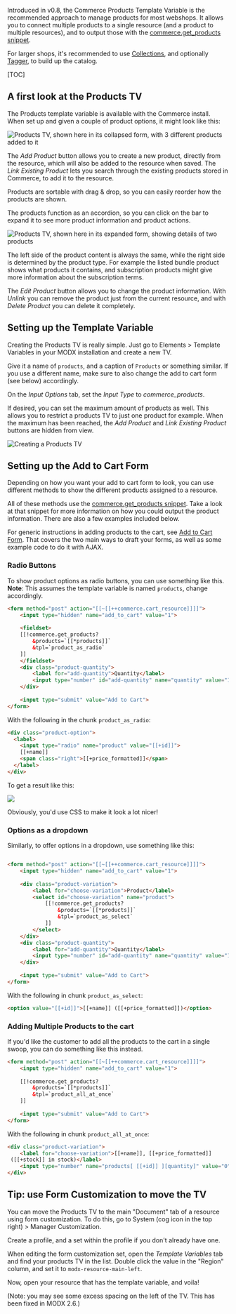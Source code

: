 Introduced in v0.8, the Commerce Products Template Variable is the recommended approach to manage products for most webshops. It allows you to connect multiple products to a single resource (and a product to multiple resources), and to output those with the [commerce.get_products snippet](../Snippets/get_products). 

For larger shops, it's recommended to use [Collections](https://modx.com/extras/package/collections), and optionally [Tagger](https://modx.com/extras/package/tagger), to build up the catalog. 

[TOC]

## A first look at the Products TV

The Products template variable is available with the Commerce install. When set up and given a couple of product options, it might look like this:

![Products TV, shown here in its collapsed form, with 3 different products added to it](../../images/products/productstv-collapsed.jpg)

The _Add Product_ button allows you to create a new product, directly from the resource, which will also be added to the resource when saved. The _Link Existing Product_ lets you search through the existing products stored in Commerce, to add it to the resource. 

Products are sortable with drag & drop, so you can easily reorder how the products are shown.

The products function as an accordion, so you can click on the bar to expand it to see more product information and product actions. 
 
![Products TV, shown here in its expanded form, showing details of two products](../../images/products/productstv-collapsed.jpg)

The left side of the product content is always the same, while the right side is determined by the product type. For example the listed bundle product shows what products it contains, and subscription products might give more information about the subscription terms.

The _Edit Product_ button allows you to change the product information. With _Unlink_ you can remove the product just from the current resource, and with _Delete Product_ you can delete it completely. 

## Setting up the Template Variable

Creating the Products TV is really simple. Just go to Elements > Template Variables in your MODX installation and create a new TV. 

Give it a name of `products`, and a caption of `Products` or something similar. If you use a different name, make sure to also change the add to cart form (see below) accordingly. 

On the _Input Options_ tab, set the _Input Type_ to _commerce_products_. 

If desired, you can set the maximum amount of products as well. This allows you to restrict a products TV to just one product for example. When the maximum has been reached, the _Add Product_ and _Link Existing Product_ buttons are hidden from view. 

![Creating a Products TV](../../images/products/create-productstv.jpg)

## Setting up the Add to Cart Form

Depending on how you want your add to cart form to look, you can use different methods to show the different products assigned to a resource.

All of these methods use the [commerce.get_products snippet](../Snippets/get_products). Take a look at that snippet for more information on how you could output the product information. There are also a few examples included below. 

For generic instructions in adding products to the cart, see [Add to Cart Form](Add_to_Cart_Form). That covers the two main ways to draft your forms, as well as some example code to do it with AJAX.
 
### Radio Buttons

To show product options as radio buttons, you can use something like this. **Note**: This assumes the template variable is named `products`, change accordingly.

```` html
<form method="post" action="[[~[[++commerce.cart_resource]]]]">
    <input type="hidden" name="add_to_cart" value="1">
    
    <fieldset>
    [[!commerce.get_products? 
        &products=`[[*products]]`
        &tpl=`product_as_radio`
    ]]
    </fieldset>
    <div class="product-quantity">
        <label for="add-quantity">Quantity</label>
        <input type="number" id="add-quantity" name="quantity" value="1">
    </div>
    
    <input type="submit" value="Add to Cart">
</form>
````

With the following in the chunk `product_as_radio`:

```` html
<div class="product-option">
  <label>
    <input type="radio" name="product" value="[[+id]]">
    [[+name]]
    <span class="right">[[+price_formatted]]</span>
  </label>
</div>
````

To get a result like this:

![](../../images/products/products_as_radio.jpg)

Obviously, you'd use CSS to make it look a lot nicer!

### Options as a dropdown

Similarly, to offer options in a dropdown, use something like this:

```` html

<form method="post" action="[[~[[++commerce.cart_resource]]]]">
    <input type="hidden" name="add_to_cart" value="1">
    
    <div class="product-variation">
        <label for="choose-variation">Product</label>
        <select id="choose-variation" name="product">
            [[!commerce.get_products? 
                &products=`[[*products]]`
                &tpl=`product_as_select`
            ]]
        </select>
    </div>
    <div class="product-quantity">
        <label for="add-quantity">Quantity</label>
        <input type="number" id="add-quantity" name="quantity" value="1">
    </div>
    
    <input type="submit" value="Add to Cart">
</form>
````

With the following in chunk `product_as_select`:

```` html
<option value="[[+id]]">[[+name]] ([[+price_formatted]])</option>
````

### Adding Multiple Products to the cart

If you'd like the customer to add all the products to the cart in a single swoop, you can do something like this instead.

```` html
<form method="post" action="[[~[[++commerce.cart_resource]]]]">
    <input type="hidden" name="add_to_cart" value="1">
    
    [[!commerce.get_products? 
        &products=`[[*products]]`
        &tpl=`product_all_at_once`
    ]]
    
    <input type="submit" value="Add to Cart">
</form>
````

With the following in chunk `product_all_at_once`:

```` html
<div class="product-variation">
    <label for="choose-variation">[[+name]], [[+price_formatted]]
 ([[+stock]] in stock)</label>
    <input type="number" name="products[ [[+id]] ][quantity]" value="0">
</div>
````

## Tip: use Form Customization to move the TV

You can move the Products TV to the main "Document" tab of a resource using form customization. To do this, go to System (cog icon in the top right) > Manager Customization.

Create a profile, and a set within the profile if you don't already have one. 

When editing the form customization set, open the _Template Variables_ tab and find your products TV in the list. Double click the value in the "Region" column, and set it to `modx-resource-main-left`. 

Now, open your resource that has the template variable, and voila! 

(Note: you may see some excess spacing on the left of the TV. This has been fixed in MODX 2.6.)


